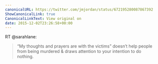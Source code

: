 ```yaml
---
canonicalURL: https://twitter.com/jmjordan/status/672195280087867392
ShowCanonicalLink: true
CanonicalLinkText: View original on
date: 2015-12-02T23:26:58+00:00
---
```

RT @sarahlane:
> “My thoughts and prayers are with the victims” doesn’t help people from being murdered &amp; draws attention to your intention to do nothing.